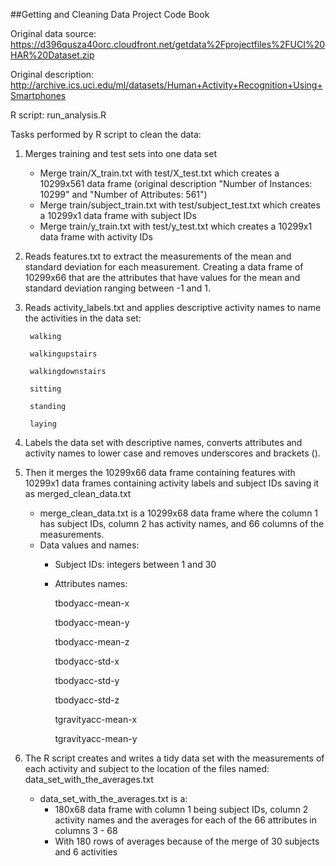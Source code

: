 ##Getting and Cleaning Data Project Code Book

Original data source: https://d396qusza40orc.cloudfront.net/getdata%2Fprojectfiles%2FUCI%20HAR%20Dataset.zip

Original description: http://archive.ics.uci.edu/ml/datasets/Human+Activity+Recognition+Using+Smartphones

R script: run_analysis.R

Tasks performed by R script to clean the data:

1. Merges training and test sets into one data set
   * Merge train/X_train.txt with test/X_test.txt which creates a 10299x561 data frame (original description "Number of Instances: 10299" and "Number of Attributes: 561")
   * Merge train/subject_train.txt with test/subject_test.txt which creates a 10299x1 data frame with subject IDs
   * Merge train/y_train.txt with test/y_test.txt which creates a 10299x1 data frame with activity IDs

2. Reads features.txt to extract the measurements of the mean and standard deviation for each measurement. Creating a data frame of 10299x66 that are the attributes that have values for the mean and standard deviation ranging between -1 and 1.

3. Reads activity_labels.txt and applies descriptive activity names to name the activities in the data set:

        walking
        
        walkingupstairs
        
        walkingdownstairs
        
        sitting
        
        standing
        
        laying

4. Labels the data set with descriptive names, converts attributes and activity names to lower case and removes underscores and brackets ().

5. Then it merges the 10299x66 data frame containing features with 10299x1 data frames containing activity labels and subject IDs saving it as merged_clean_data.txt
   * merge_clean_data.txt is a 10299x68 data frame where the column 1 has subject IDs, column 2 has activity names, and 66 columns of the measurements.
   * Data values and names:
     * Subject IDs: integers between 1 and 30
     * Attributes names:

        tbodyacc-mean-x 
        
        tbodyacc-mean-y 
        
        tbodyacc-mean-z 
        
        tbodyacc-std-x 
        
        tbodyacc-std-y 
        
        tbodyacc-std-z 
        
        tgravityacc-mean-x 
        
        tgravityacc-mean-y

6. The R script creates and writes a tidy data set with the measurements of each activity and subject to the location of the files named: data_set_with_the_averages.txt
   * data_set_with_the_averages.txt is a:
     * 180x68 data frame with column 1 being subject IDs, column 2 activity names and the averages for each of the 66 attributes in columns 3 - 68
     * With 180 rows of averages because of the merge of 30 subjects and 6 activities